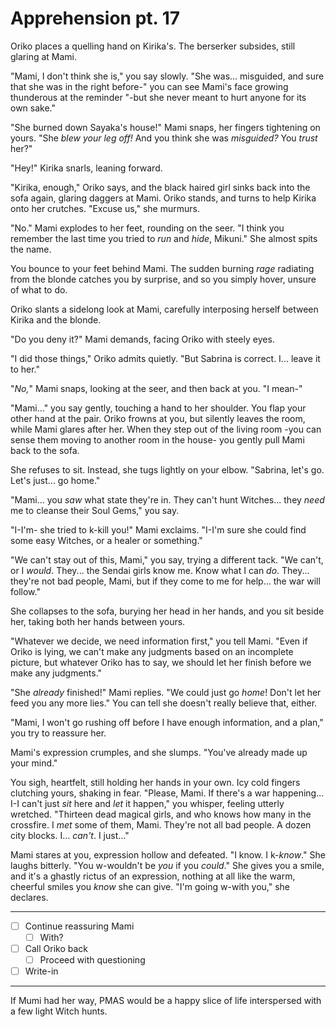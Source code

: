 # Apprehension pt. 17

Oriko places a quelling hand on Kirika's. The berserker subsides, still glaring at Mami.

"Mami, I don't think she is," you say slowly. "She was... misguided, and sure that she was in the right before-" you can see Mami's face growing thunderous at the reminder "-but she never meant to hurt anyone for its own sake."

"She burned down Sayaka's house!" Mami snaps, her fingers tightening on yours. "She *blew your leg off!* And you think she was *misguided?* You *trust* her?"

"Hey!" Kirika snarls, leaning forward.

"Kirika, enough," Oriko says, and the black haired girl sinks back into the sofa again, glaring daggers at Mami. Oriko stands, and turns to help Kirika onto her crutches. "Excuse us," she murmurs.

"No." Mami explodes to her feet, rounding on the seer. "I think you remember the last time you tried to *run* and *hide*, Mikuni." She almost spits the name.

You bounce to your feet behind Mami. The sudden burning *rage* radiating from the blonde catches you by surprise, and so you simply hover, unsure of what to do.

Oriko slants a sidelong look at Mami, carefully interposing herself between Kirika and the blonde.

"Do you deny it?" Mami demands, facing Oriko with steely eyes.

"I did those things," Oriko admits quietly. "But Sabrina is correct. I... leave it to her."

"*No,*" Mami snaps, looking at the seer, and then back at you. "I mean-"

"Mami..." you say gently, touching a hand to her shoulder. You flap your other hand at the pair. Oriko frowns at you, but silently leaves the room, while Mami glares after her. When they step out of the living room -you can sense them moving to another room in the house- you gently pull Mami back to the sofa.

She refuses to sit. Instead, she tugs lightly on your elbow. "Sabrina, let's go. Let's just... go home."

"Mami... you *saw* what state they're in. They can't hunt Witches... they *need* me to cleanse their Soul Gems," you say.

"I-I'm- she tried to k-kill you!" Mami exclaims. "I-I'm sure she could find some easy Witches, or a healer or something."

"We can't stay out of this, Mami," you say, trying a different tack. "We can't, or I *would*. They... the Sendai girls know me. Know what I can *do*. They... they're not bad people, Mami, but if they come to me for help... the war will follow."

She collapses to the sofa, burying her head in her hands, and you sit beside her, taking both her hands between yours.

"Whatever we decide, we need information first," you tell Mami. "Even if Oriko is lying, we can't make any judgments based on an incomplete picture, but whatever Oriko has to say, we should let her finish before we make any judgments."

"She *already* finished!" Mami replies. "We could just go *home*! Don't let her feed you any more lies." You can tell she doesn't really believe that, either.

"Mami, I won't go rushing off before I have enough information, and a plan," you try to reassure her.

Mami's expression crumples, and she slumps. "You've already made up your mind."

You sigh, heartfelt, still holding her hands in your own. Icy cold fingers clutching yours, shaking in fear. "Please, Mami. If there's a war happening... I-I can't just *sit* here and *let* it happen," you whisper, feeling utterly wretched. "Thirteen dead magical girls, and who knows how many in the crossfire. I *met* some of them, Mami. They're not all bad people. A dozen city blocks. I... *can't*. I just..."

Mami stares at you, expression hollow and defeated. "I know. I k-*know*." She laughs bitterly. "You w-wouldn't be *you* if you *could*." She gives you a smile, and it's a ghastly rictus of an expression, nothing at all like the warm, cheerful smiles you *know* she can give. "I'm going w-with you," she declares.

---

- [ ] Continue reassuring Mami
  - [ ] With?
- [ ] Call Oriko back
  - [ ] Proceed with questioning
- [ ] Write-in

---

If Mumi had her way, PMAS would be a happy slice of life interspersed with a few light Witch hunts.
